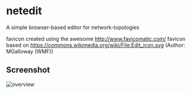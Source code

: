# netedit
A simple browser-based editor for network-topologies

favicon created using the awesome http://www.favicomatic.com/
favicon based on https://commons.wikimedia.org/wiki/File:Edit_icon.svg (Author: MGalloway (WMF))

## Screenshot
![overview](https://cloud.githubusercontent.com/assets/16044516/19933873/2343b702-a115-11e6-801a-cd5a4c83e4cb.png)
